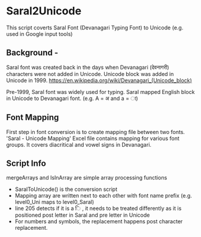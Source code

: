 # Saral2Unicode

This script coverts Saral Font (Devanagari Typing Font) to Unicode (e.g. used in Google input tools)

## Background -
Saral font was created back in the days when Devanagari (देवनागरी) characters were not added in Unicode.
Unicode block was added in Unicode in 1999.
https://en.wikipedia.org/wiki/Devanagari_(Unicode_block)

Pre-1999, Saral font was widely used for typing. Saral mapped English block in Unicode to Devanagari font.
(e.g. A = अ and a = ा)

## Font Mapping
First step in font conversion is to create mapping file between two fonts.
'Saral - Unicode Mapping' Excel file contains mapping for various font groups.
It covers diacritical and vowel signs in Devanagari.

## Script Info
  mergeArrays and IsInArray are simple array processing functions
  
* SaralToUnicode() is the conversion script
* Mapping array are written next to each other with font name prefix (e.g. level0_Uni maps to level0_Saral)
* line 205 detects if it is a ि , it needs to be treated differently as it is positioned post letter in Saral and pre letter in Unicode
* For numbers and symbols, the replacement happens post character replacement.
